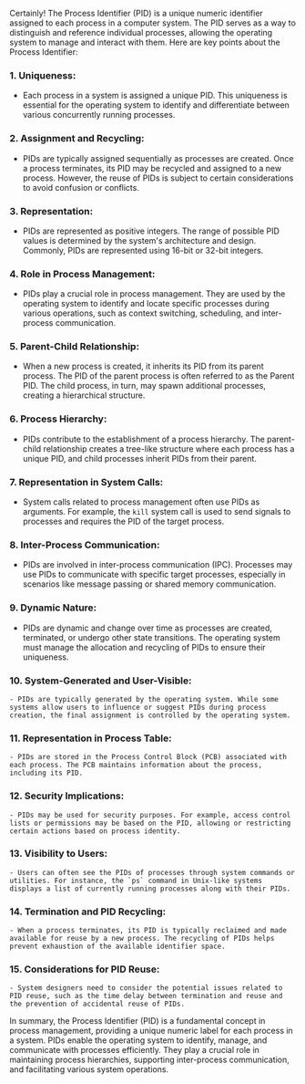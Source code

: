 Certainly! The Process Identifier (PID) is a unique numeric identifier assigned to each process in a computer system. The PID serves as a way to distinguish and reference individual processes, allowing the operating system to manage and interact with them. Here are key points about the Process Identifier:

### 1. **Uniqueness:**
   - Each process in a system is assigned a unique PID. This uniqueness is essential for the operating system to identify and differentiate between various concurrently running processes.

### 2. **Assignment and Recycling:**
   - PIDs are typically assigned sequentially as processes are created. Once a process terminates, its PID may be recycled and assigned to a new process. However, the reuse of PIDs is subject to certain considerations to avoid confusion or conflicts.

### 3. **Representation:**
   - PIDs are represented as positive integers. The range of possible PID values is determined by the system's architecture and design. Commonly, PIDs are represented using 16-bit or 32-bit integers.

### 4. **Role in Process Management:**
   - PIDs play a crucial role in process management. They are used by the operating system to identify and locate specific processes during various operations, such as context switching, scheduling, and inter-process communication.

### 5. **Parent-Child Relationship:**
   - When a new process is created, it inherits its PID from its parent process. The PID of the parent process is often referred to as the Parent PID. The child process, in turn, may spawn additional processes, creating a hierarchical structure.

### 6. **Process Hierarchy:**
   - PIDs contribute to the establishment of a process hierarchy. The parent-child relationship creates a tree-like structure where each process has a unique PID, and child processes inherit PIDs from their parent.

### 7. **Representation in System Calls:**
   - System calls related to process management often use PIDs as arguments. For example, the `kill` system call is used to send signals to processes and requires the PID of the target process.

### 8. **Inter-Process Communication:**
   - PIDs are involved in inter-process communication (IPC). Processes may use PIDs to communicate with specific target processes, especially in scenarios like message passing or shared memory communication.

### 9. **Dynamic Nature:**
   - PIDs are dynamic and change over time as processes are created, terminated, or undergo other state transitions. The operating system must manage the allocation and recycling of PIDs to ensure their uniqueness.

### 10. **System-Generated and User-Visible:**
    - PIDs are typically generated by the operating system. While some systems allow users to influence or suggest PIDs during process creation, the final assignment is controlled by the operating system.

### 11. **Representation in Process Table:**
    - PIDs are stored in the Process Control Block (PCB) associated with each process. The PCB maintains information about the process, including its PID.

### 12. **Security Implications:**
    - PIDs may be used for security purposes. For example, access control lists or permissions may be based on the PID, allowing or restricting certain actions based on process identity.

### 13. **Visibility to Users:**
    - Users can often see the PIDs of processes through system commands or utilities. For instance, the `ps` command in Unix-like systems displays a list of currently running processes along with their PIDs.

### 14. **Termination and PID Recycling:**
    - When a process terminates, its PID is typically reclaimed and made available for reuse by a new process. The recycling of PIDs helps prevent exhaustion of the available identifier space.

### 15. **Considerations for PID Reuse:**
    - System designers need to consider the potential issues related to PID reuse, such as the time delay between termination and reuse and the prevention of accidental reuse of PIDs.

In summary, the Process Identifier (PID) is a fundamental concept in process management, providing a unique numeric label for each process in a system. PIDs enable the operating system to identify, manage, and communicate with processes efficiently. They play a crucial role in maintaining process hierarchies, supporting inter-process communication, and facilitating various system operations.